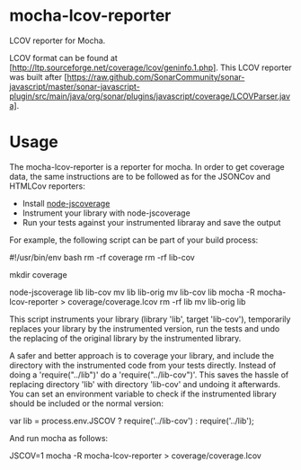 mocha-lcov-reporter
===================

LCOV reporter for Mocha.

LCOV format can be found at [http://ltp.sourceforge.net/coverage/lcov/geninfo.1.php]. This LCOV reporter was built after [https://raw.github.com/SonarCommunity/sonar-javascript/master/sonar-javascript-plugin/src/main/java/org/sonar/plugins/javascript/coverage/LCOVParser.java].

Usage
=====

The mocha-lcov-reporter is a reporter for mocha. In order to get coverage data, the same instructions are to be followed as for the JSONCov and HTMLCov reporters:

- Install [node-jscoverage](https://github.com/visionmedia/node-jscoverage)
- Instrument your library with node-jscoverage
- Run your tests against your instrumented libraray and save the output

For example, the following script can be part of your build process:

  #!/usr/bin/env bash
  rm -rf coverage
  rm -rf lib-cov

  mkdir coverage

  node-jscoverage lib lib-cov
  mv lib lib-orig
  mv lib-cov lib
  mocha -R mocha-lcov-reporter > coverage/coverage.lcov
  rm -rf lib
  mv lib-orig lib


This script instruments your library (library 'lib', target 'lib-cov'), temporarily replaces your library by the instrumented version, run the tests and undo the replacing of the original library by the instrumented library.

A safer and better approach is to coverage your library, and include the directory with the instrumented code from your tests directly. Instead of doing a 'require("../lib")' do a 'require("../lib-cov")'. This saves the hassle of replacing directory 'lib' with directory 'lib-cov' and undoing it afterwards. You can set an environment variable to check if the instrumented library should be included or the normal version:

  var lib = process.env.JSCOV ? require('../lib-cov') : require('../lib');

And run mocha as follows:

  JSCOV=1 mocha -R mocha-lcov-reporter > coverage/coverage.lcov
